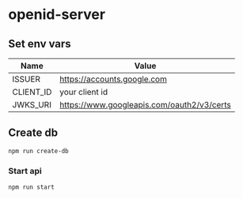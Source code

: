 # openid-server

## Set env vars
Name | Value
-----|--------------------------
ISSUER | https://accounts.google.com
CLIENT_ID | your client id
JWKS_URI | https://www.googleapis.com/oauth2/v3/certs

## Create db
```
npm run create-db
```

### Start api
```
npm run start
```

